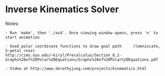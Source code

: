 Inverse Kinematics Solver
=============
Notes:

	- Run 'make', then './as4'. Once viewing window opens, press 'n' to start animation	
	
	- Used polar coordinate functions to draw goal path 	(lemniscate, 5-petal rose)
	http://cims.nyu.edu/~kiryl/Precalculus/Section_8.2-Graphs%20of%20Polar%20Equations/Graphs%20of%20Polar%20Equations.pdf

	- Video at http://www.dorothyjung.com/projects/kinematics.html
